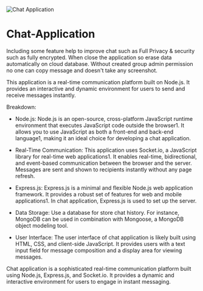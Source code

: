 
![Chat Application](https://github.com/Naumaan777/Chat-Application/assets/115418662/76bef267-4db8-4ed4-9b1f-9a24ffb1e2e7)

# Chat-Application
Including some feature help to improve chat such as Full Privacy &amp; security such as fully encrypted. When close the application so erase data automatically on cloud database. Without created group admin permission no one can copy message and doesn't take any screenshot.


This application is a real-time communication platform built on Node.js. It provides an interactive and dynamic environment for users to send and receive messages instantly. 

 Breakdown:

* Node.js: Node.js is an open-source, cross-platform JavaScript runtime environment that executes JavaScript code outside the browser1. It allows you to use JavaScript as both a front-end and back-end language1, making it an ideal choice for developing a chat application.

* Real-Time Communication: This application uses Socket.io, a JavaScript library for real-time web applications1. It enables real-time, bidirectional, and event-based communication between the browser and the server. Messages are sent and shown to recipients instantly without any page refresh.

* Express.js: Express.js is a minimal and flexible Node.js web application framework. It provides a robust set of features for web and mobile applications1. In chat application, Express.js is used to set up the server.

* Data Storage: Use a database for store chat history. For instance, MongoDB can be used in combination with Mongoose, a MongoDB object modeling tool.

* User Interface: The user interface of chat application is likely built using HTML, CSS, and client-side JavaScript. It provides users with a text input field for message composition and a display area for viewing messages.

Chat application is a sophisticated real-time communication platform built using Node.js, Express.js, and Socket.io. It provides a dynamic and interactive environment for users to engage in instant messaging.
